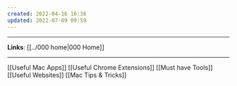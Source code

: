 ```yaml
---
created: 2022-04-16 16:38
updated: 2022-07-09 09:59
---
```

---
**Links**: [[../000 home|000 Home]]

---

[[Useful Mac Apps]]
[[Useful Chrome Extensions]]
[[Must have Tools]]
[[Useful Websites]]
[[Mac Tips & Tricks]]
